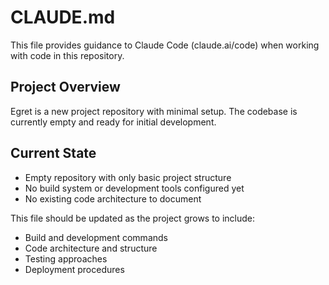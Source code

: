 # CLAUDE.md

This file provides guidance to Claude Code (claude.ai/code) when working with code in this repository.

## Project Overview

Egret is a new project repository with minimal setup. The codebase is currently empty and ready for initial development.

## Current State

- Empty repository with only basic project structure
- No build system or development tools configured yet
- No existing code architecture to document

This file should be updated as the project grows to include:
- Build and development commands
- Code architecture and structure
- Testing approaches
- Deployment procedures